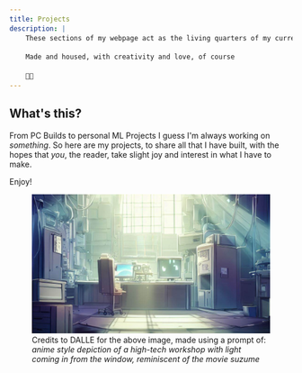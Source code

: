 ```yaml
---
title: Projects
description: | 
    These sections of my webpage act as the living quarters of my current and past projects

    Made and housed, with creativity and love, of course

    💞💡
---
```


## What's this?

From PC Builds to personal ML Projects I guess I'm always working on *something*. So here are my projects, to share all that I have built, with the hopes that *you*, the reader, take slight joy and interest in what I have to make.

Enjoy!

<figure>
    <img src="dalle-workshop.jpg">
    <figcaption>
        Credits to DALLE for the above image, made using a prompt of: 
        <br><i>anime style depiction of a high-tech workshop with light coming in from the window, reminiscent of the movie suzume</i>
    </figcaption>
</figure>